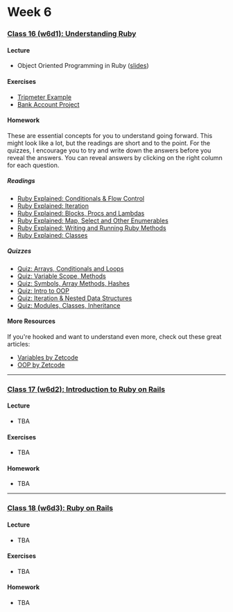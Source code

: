 # Week 6

### [Class 16 (w6d1): Understanding Ruby](./w6d1)

#### Lecture
* Object Oriented Programming in Ruby ([slides](./w6d1/slides/w6d1_lecture.pdf))

#### Exercises
* [Tripmeter Example](./w6d1/tripmeter.md)
* [Bank Account Project](./w6d1/exercises/bank.md)

#### Homework

These are essential concepts for you to understand going forward. This might look like a lot, but the readings are short and to the point. For the quizzes, I encourage you to try and write down the answers before you reveal the answers. You can reveal answers by clicking on the right column for each question.

##### Readings
* [Ruby Explained: Conditionals & Flow Control](http://www.eriktrautman.com/posts/ruby-explained-conditionals-and-flow-control)
* [Ruby Explained: Iteration](http://www.eriktrautman.com/posts/ruby-explained-conditionals-and-flow-control)
* [Ruby Explained: Blocks, Procs and Lambdas](http://www.eriktrautman.com/posts/ruby-explained-blocks-procs-and-lambdas-aka-closures)
* [Ruby Explained: Map, Select and Other Enumerables](http://www.eriktrautman.com/posts/ruby-explained-map-select-and-other-enumerable-methods)
* [Ruby Explained: Writing and Running Ruby Methods ](http://www.eriktrautman.com/posts/ruby-explained-writing-and-running-methods)
* [Ruby Explained: Classes](http://www.eriktrautman.com/posts/ruby-explained-classes)

##### Quizzes
* [Quiz: Arrays, Conditionals and Loops](http://www.codequizzes.com/learn-ruby/arrays-conditionals-loops)
* [Quiz: Variable Scope, Methods](http://www.codequizzes.com/learn-ruby/variable-scope-methods)
* [Quiz: Symbols, Array Methods, Hashes](http://www.codequizzes.com/learn-ruby/symbols-array-methods-hashes)
* [Quiz: Intro to OOP](http://www.codequizzes.com/learn-ruby/intro-object-oriented-programming)
* [Quiz: Iteration & Nested Data Structures](http://www.codequizzes.com/learn-ruby/iteration-nested-data-structures)
* [Quiz: Modules, Classes, Inheritance](http://www.codequizzes.com/learn-ruby/modules-classes-inheritance)

#### More Resources
If you're hooked and want to understand even more, check out these great articles:
* [Variables by Zetcode](http://zetcode.com/lang/rubytutorial/variables/)
* [OOP by Zetcode](http://zetcode.com/lang/rubytutorial/oop/)

---

### [Class 17 (w6d2): Introduction to Ruby on Rails](./w6d2)

#### Lecture
* TBA

#### Exercises
* TBA

#### Homework
* TBA

---

### [Class 18 (w6d3): Ruby on Rails](./w6d3)

#### Lecture
* TBA

#### Exercises
* TBA

#### Homework
* TBA

